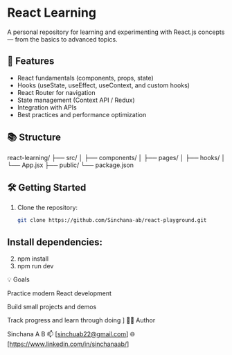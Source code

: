 # React Learning

A personal repository for learning and experimenting with React.js concepts — from the basics to advanced topics.

## 🚀 Features
- React fundamentals (components, props, state)
- Hooks (useState, useEffect, useContext, and custom hooks)
- React Router for navigation
- State management (Context API / Redux)
- Integration with APIs
- Best practices and performance optimization

## 📚 Structure
react-learning/
├── src/
│ ├── components/
│ ├── pages/
│ ├── hooks/
│ └── App.jsx
├── public/
└── package.json


## 🛠️ Getting Started
1. Clone the repository:
   ```bash
   git clone https://github.com/Sinchana-ab/react-playground.git

## Install dependencies:
2. npm install
3. npm run dev

💡 Goals

Practice modern React development

Build small projects and demos

Track progress and learn through doing
]
🧑‍💻 Author

Sinchana A B
📫 [sinchuab22@gmail.com]
🌐 [https://www.linkedin.com/in/sinchanaab/]
